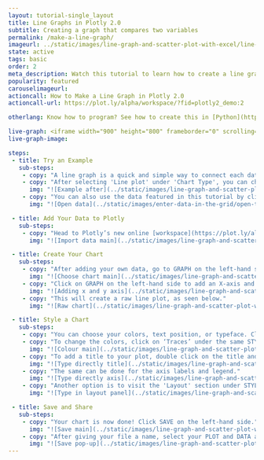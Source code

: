 ```yaml
---
layout: tutorial-single_layout
title: Line Graphs in Plotly 2.0
subtitle: Creating a graph that compares two variables
permalink: /make-a-line-graph/
imageurl: ../static/images/line-graph-and-scatter-plot-with-excel/line-thumb.png
state: active
tags: basic
order: 2
meta_description: Watch this tutorial to learn how to create a line graph in Plotly 2.0.
popularity: featured
carouselimageurl:
actioncall: How to Make a Line Graph in Plotly 2.0
actioncall-url: https://plot.ly/alpha/workspace/?fid=plotly2_demo:2

otherlang: Know how to program? See how to create this in [Python](https://plot.ly/python/line-and-scatter/) or [R](https://plot.ly/r/line-and-scatter/).

live-graph: <iframe width="900" height="800" frameborder="0" scrolling="no" src="https://plot.ly/~plotly2_demo/2.embed"></iframe>
live-graph-image:

steps:
 - title: Try an Example
   sub-steps:
    - copy: "A line graph is a quick and simple way to connect each data point together."
    - copy: "After selecting 'Line plot' under 'Chart Type', you can check out an example before adding your own data. Clicking the 'try an example' button will show what a sample chart looks like after you add data and adjust the styles. In addition to seeing the end result, you will see which labels and style attributes were selected for this specific chart."
      img: "![Example after](../static/images/line-graph-and-scatter-plot-with-excel/try-an-example.png)"
    - copy: "You can also use the data featured in this tutorial by clicking on 'Open This Data in Plotly' on the left-hand side. It will open in your workspace."
      img: "![Open data](../static/images/enter-data-in-the-grid/open-this-data.png)"

 - title: Add Your Data to Plotly
   sub-steps:
    - copy: "Head to Plotly’s new online [workspace](https://plot.ly/alpha/workspace/) and add your data. You have the option of typing directly in the grid, uploading your file, or entering a URL of an online dataset. Plotly accepts .xls, .xlsx, or .csv files. For more information on how to enter your data, see [this](http://help.plot.ly/add-data-to-the-plotly-grid/) tutorial."
      img: "![Import data main](../static/images/line-graph-and-scatter-plot-with-excel/line-import-data.png)"

 - title: Create Your Chart
   sub-steps:
    - copy: "After adding your own data, go to GRAPH on the left-hand side, then 'Create'. Choose 'Line plot' under 'Chart type'."
      img: "![Choose chart main](../static/images/line-graph-and-scatter-plot-with-excel/choose-chart-main.png)"
    - copy: "Click on GRAPH on the left-hand side to add an X-axis and Y-axis to your line plot. After selecting ‘Line plot', you should then fill out the X and Y dropdown to create the plot."
      img: "![Adding x and y axis](../static/images/line-graph-and-scatter-plot-with-excel/line-axes-panel.png)"
    - copy: "This will create a raw line plot, as seen below."
      img: "![Raw chart](../static/images/line-graph-and-scatter-plot-with-excel/raw chart.png)"

 - title: Style a Chart
   sub-steps:
    - copy: "You can choose your colors, text position, or typeface. Click on STYLE on the left-hand side to play around with the style of your chart."
    - copy: "To change the colors, click on ‘Traces’ under the same STYLE tab. Note that certain colors and typefaces are only available with a PRO subscription. Click [here](https://plot.ly/products/cloud/) to upgrade!"
      img: "![Colour main](../static/images/line-graph-and-scatter-plot-with-excel/line-colour-panel.png)"
    - copy: "To add a title to your plot, double click on the title and type directly into the field."
      img: "![Type directly title](../static/images/line-graph-and-scatter-plot-with-excel/line-type-title-directly.png)"
    - copy: "The same can be done for the axis labels and legend."
      img: "![Type directly axis](../static/images/line-graph-and-scatter-plot-with-excel/line-type-directly-axis.png)"
    - copy: "Another option is to visit the 'Layout' section under STYLE, click on 'Text' and enter your title in the box, as shown below."
      img: "![Type in layout panel](../static/images/line-graph-and-scatter-plot-with-excel/line-type-in-title-panel.png)"

 - title: Save and Share
   sub-steps:
    - copy: "Your chart is now done! Click SAVE on the left-hand side."
      img: "![Save main](../static/images/line-graph-and-scatter-plot-with-excel/line-save-main.png)"
    - copy: "After giving your file a name, select your PLOT and DATA as 'Public' or 'Private'. For more information on how sharing works, including the difference between private, public and secret sharing, visit [this](http://help.plot.ly/save-share-and-export-in-plotly/) page."
      img: "![Save pop-up](../static/images/line-graph-and-scatter-plot-with-excel/line-save-pop-up.png)"
---
```

